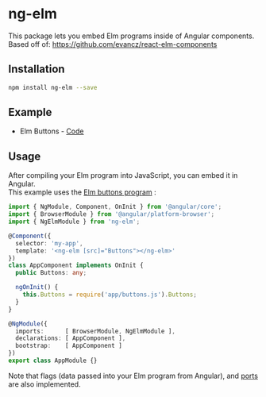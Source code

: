 # ng-elm

This package lets you embed Elm programs inside of Angular components.<br>
Based off of: https://github.com/evancz/react-elm-components

## Installation

```bash
npm install ng-elm --save
```

## Example

- Elm Buttons - [Code](https://github.com/camargo/ng-elm/tree/master/example)

## Usage

After compiling your Elm program into JavaScript, you can embed it in Angular.<br>
This example uses the [Elm buttons program](http://elm-lang.org/examples/buttons) :

```ts
import { NgModule, Component, OnInit } from '@angular/core';
import { BrowserModule } from '@angular/platform-browser';
import { NgElmModule } from 'ng-elm';

@Component({
  selector: 'my-app',
  template: '<ng-elm [src]="Buttons"></ng-elm>'
})
class AppComponent implements OnInit {
  public Buttons: any;

  ngOnInit() {
    this.Buttons = require('app/buttons.js').Buttons;
  }
}

@NgModule({
  imports:      [ BrowserModule, NgElmModule ],
  declarations: [ AppComponent ],
  bootstrap:    [ AppComponent ]
})
export class AppModule {}
```

Note that flags (data passed into your Elm program from Angular), and [ports](http://guide.elm-lang.org/interop/javascript.html) are also implemented.
